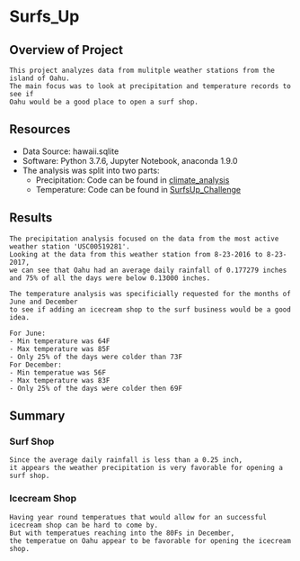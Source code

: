 # Surfs_Up



## Overview of Project
	This project analyzes data from mulitple weather stations from the island of Oahu. 
	The main focus was to look at precipitation and temperature records to see if
	Oahu would be a good place to open a surf shop.


## Resources
- Data Source: hawaii.sqlite
- Software: Python 3.7.6, Jupyter Notebook, anaconda 1.9.0
- The analysis was split into two parts:
	- Precipitation: Code can be found in [climate_analysis](https://github.com/zimmer3-iii/surfs_up/blob/main/climate_analysis.ipynb)
	- Temperature: Code can be found in [SurfsUp_Challenge](https://github.com/zimmer3-iii/surfs_up/blob/main/SurfsUp_Challenge.ipynb)
	
## Results

	The precipitation analysis focused on the data from the most active weather station 'USC00519281'. 
	Looking at the data from this weather station from 8-23-2016 to 8-23-2017,
	we can see that Oahu had an average daily rainfall of 0.177279 inches 
	and 75% of all the days were below 0.13000 inches.

	The temperature analysis was specificially requested for the months of June and December 
	to see if adding an icecream shop to the surf business would be a good idea.
	
	For June:
	- Min temperature was 64F
	- Max temperature was 85F
	- Only 25% of the days were colder than 73F
	For December:
	- Min temperatue was 56F
	- Max temperature was 83F
	- Only 25% of the days were colder then 69F


## Summary

### Surf Shop
	Since the average daily rainfall is less than a 0.25 inch, 
	it appears the weather precipitation is very favorable for opening a surf shop.

### Icecream Shop
	Having year round temperatues that would allow for an successful icecream shop can be hard to come by. 
	But with temperatues reaching into the 80Fs in December,
	the temperatue on Oahu appear to be favorable for opening the icecream shop.